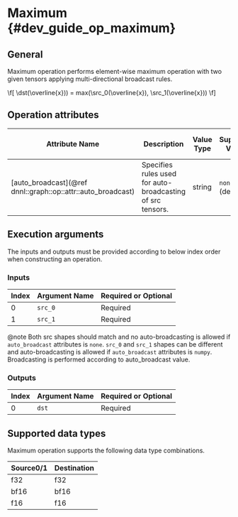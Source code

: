 Maximum {#dev_guide_op_maximum}
===============================

## General

Maximum operation performs element-wise maximum operation with two given tensors
applying multi-directional broadcast rules.

  \f[ \dst(\overline{x})) = max(\src\_0(\overline{x}), \src\_1(\overline{x})) \f]

## Operation attributes

Attribute Name | Description | Value Type |Supported Values | Required or Optional
-- | -- | --| --|--
[auto_broadcast](@ref dnnl::graph::op::attr::auto_broadcast) | Specifies rules used for auto-broadcasting of src tensors.|string |`none`,`numpy` (default)  | Optional

## Execution arguments

The inputs and outputs must be provided according to below index order when
constructing an operation.

### Inputs

Index | Argument Name | Required or Optional
----- | ------------- | --------------------
0     | `src_0`       | Required
1     | `src_1`       | Required

@note Both src shapes should match and no auto-broadcasting is allowed if
`auto_broadcast` attributes is `none`. `src_0` and `src_1` shapes can be
different and auto-broadcasting is allowed if `auto_broadcast` attributes is
`numpy`. Broadcasting is performed according to auto_broadcast value.

### Outputs

Index | Argument Name | Required or Optional
----- | ------------- | --------------------
0     | `dst`         | Required

## Supported data types

Maximum operation supports the following data type combinations.

Source0/1  | Destination
---- | -------
f32  | f32
bf16 | bf16
f16  | f16
